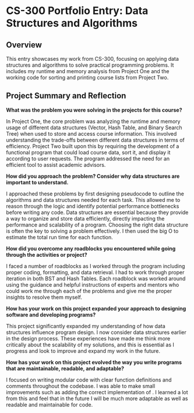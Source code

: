 # CS-300 Portfolio Entry: Data Structures and Algorithms

## Overview

This entry showcases my work from CS-300, focusing on applying data structures and algorithms to solve practical programming problems. It includes my runtime and memory analysis from Project One and the working code for sorting and printing course lists from Project Two.

## Project Summary and Reflection

**What was the problem you were solving in the projects for this course?**

In Project One, the core problem was analyzing the runtime and memory usage of different data structures (Vector, Hash Table, and Binary Search Tree) when used to store and access course information. This involved understanding the trade-offs between different data structures in terms of efficiency. Project Two built upon this by requiring the development of a functional program that could load course data, sort it, and display it according to user requests. The program addressed the need for an efficient tool to assist academic advisors.

**How did you approach the problem? Consider why data structures are important to understand.**

I approached these problems by first designing pseudocode to outline the algorithms and data structures needed for each task. This allowed me to reason through the logic and identify potential performance bottlenecks before writing any code. Data structures are essential because they provide a way to organize and store data efficiently, directly impacting the performance and scalability of a program. Choosing the right data structure is often the key to solving a problem effectively. I then used the big O to estimate the total run time for each function.

**How did you overcome any roadblocks you encountered while going through the activities or project?**

I faced a number of roadblocks as I worked through the program including proper coding, formatting, and data retrieval. I had to work through proper iteration in both BST and Hash Tables. Each roadblock was worked around using the guidance and helpful instructions of experts and mentors who could work me through each of the problems and give me the proper insights to resolve them myself.

**How has your work on this project expanded your approach to designing software and developing programs?**

This project significantly expanded my understanding of how data structures influence program design. I now consider data structures earlier in the design process. These experiences have made me think more critically about the scalability of my solutions, and this is essential as I progress and look to improve and expand my work in the future.

**How has your work on this project evolved the way you write programs that are maintainable, readable, and adaptable?**

I focused on writing modular code with clear function definitions and comments throughout the codebase. I was able to make small improvements such as adding the correct implementation of <limits>. I learned a lot from this and feel that in the future I will be much more adaptable as well as readable and maintainable for code.
